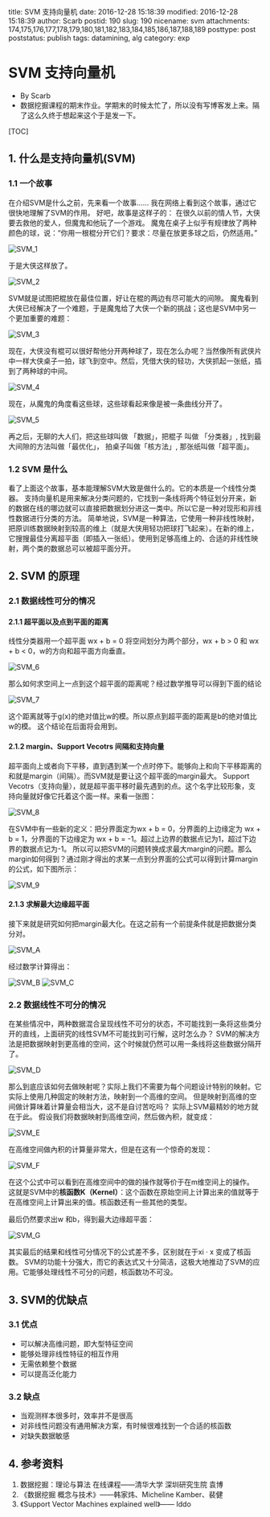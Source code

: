 title: SVM 支持向量机
date: 2016-12-28 15:18:39
modified: 2016-12-28 15:18:39
author: Scarb
postid: 190
slug: 190
nicename: svm
attachments: 174,175,176,177,178,179,180,181,182,183,184,185,186,187,188,189
posttype: post
poststatus: publish
tags: datamining, alg
category: exp

# SVM 支持向量机

* By Scarb
* 数据挖掘课程的期末作业。学期末的时候太忙了，所以没有写博客发上来。隔了这么久终于想起来这个于是发一下。

[TOC]

## 1. 什么是支持向量机(SVM)

### 1.1 一个故事

在介绍SVM是什么之前，先来看一个故事……
我在网络上看到这个故事，通过它很快地理解了SVM的作用。
好吧，故事是这样子的：
在很久以前的情人节，大侠要去救他的爱人，但魔鬼和他玩了一个游戏。
魔鬼在桌子上似乎有规律放了两种颜色的球，说：“你用一根棍分开它们？要求：尽量在放更多球之后，仍然适用。”

![SVM_1][img1]

于是大侠这样放了。

![SVM_2][img2]

SVM就是试图把棍放在最佳位置，好让在棍的两边有尽可能大的间隙。
魔鬼看到大侠已经解决了一个难题，于是魔鬼给了大侠一个新的挑战；这也是SVM中另一个更加重要的难题：

![SVM_3][img3]

现在，大侠没有棍可以很好帮他分开两种球了，现在怎么办呢？当然像所有武侠片中一样大侠桌子一拍，球飞到空中。然后，凭借大侠的轻功，大侠抓起一张纸，插到了两种球的中间。

![SVM_4][img4]

现在，从魔鬼的角度看这些球，这些球看起来像是被一条曲线分开了。

![SVM_5][img5]

再之后，无聊的大人们，把这些球叫做 「数据」，把棍子 叫做 「分类器」, 找到最大间隙的方法叫做「最优化」， 拍桌子叫做「核方法」, 那张纸叫做「超平面」。

### 1.2 SVM 是什么

看了上面这个故事，基本能理解SVM大致是做什么的。它的本质是一个线性分类器。
支持向量机是用来解决分类问题的，它找到一条线将两个特征划分开来，新的数据在线的哪边就可以直接把数据划分进这一类中。所以它是一种对现形和非线性数据进行分类的方法。
简单地说，SVM是一种算法，它使用一种非线性映射，把原训练数据映射到较高的维上（就是大侠用轻功把球打飞起来）。在新的维上，它搜搜最佳分离超平面（即插入一张纸）。使用到足够高维上的、合适的非线性映射，两个类的数据总可以被超平面分开。

## 2. SVM 的原理

### 2.1 数据线性可分的情况

#### 2.1.1 超平面以及点到平面的距离


线性分类器用一个超平面 wx + b = 0 将空间划分为两个部分，wx + b > 0 和 wx + b < 0，w的方向和超平面方向垂直。

![SVM_6][img6]

那么如何求空间上一点到这个超平面的距离呢？经过数学推导可以得到下面的结论

![SVM_7][img7]

这个距离就等于g(x)的绝对值比w的模。所以原点到超平面的距离是b的绝对值比w的模。
这个结论在后面将会用到。

#### 2.1.2 margin、Support Vecotrs 间隔和支持向量

超平面向上或者向下平移，直到遇到某一个点时停下。能够向上和向下平移距离的和就是margin（间隔）。而SVM就是要让这个超平面的margin最大。
Support Vecotrs（支持向量），就是超平面平移时最先遇到的点。这个名字比较形象，支持向量就好像它托着这个面一样。来看一张图：

![SVM_8][img8]

在SVM中有一些新的定义：把分界面定为wx + b = 0，分界面的上边缘定为 wx + b = 1，分界面的下边缘定为 wx + b = -1。超过上边界的数据点记为1，超过下边界的数据点记为-1。
所以可以把SVM的问题转换成求最大margin的问题。那么margin如何得到？通过刚才得出的求某一点到分界面的公式可以得到计算margin的公式，如下图所示：

![SVM_9][img9]

#### 2.1.3 求解最大边缘超平面

接下来就是研究如何把margin最大化。在这之前有一个前提条件就是把数据分类分对。

![SVM_A][imgA]

经过数学计算得出：

![SVM_B][imgB]
![SVM_C][imgC]

### 2.2 数据线性不可分的情况

在某些情况中，两种数据混合呈现线性不可分的状态，不可能找到一条将这些类分开的直线，上面研究的线性SVM不可能找到可行解，这时怎么办？
SVM的解决方法是把数据映射到更高维的空间，这个时候就仍然可以用一条线将这些数据分隔开了。

![SVM_D][imgD]

那么到底应该如何去做映射呢？实际上我们不需要为每个问题设计特别的映射。它实际上使用几种固定的映射方法，映射到一个高维的空间。
但是映射到高维的空间做计算味着计算量会相当大，这不是自讨苦吃吗？
实际上SVM最精妙的地方就在于此。
假设我们将数据映射到高维空间，然后做內积，就变成：

![SVM_E][imgE]

在高维空间做內积的计算量非常大，但是在这有一个惊奇的发现：

![SVM_F][imgF]

在这个公式中可以看到在高维空间中的做的操作就等价于在m维空间上的操作。
这就是SVM中的**核函数K（Kernel）**：这个函数在原始空间上计算出来的值就等于在高维空间上计算出来的值。核函数还有一些其他的类型。

最后仍然要求出w 和b，得到最大边缘超平面：

![SVM_G][imgG]

其实最后的结果和线性可分情况下的公式差不多，区别就在于xi · x 变成了核函数。
SVM的功能十分强大，而它的表达式又十分简洁，这极大地推动了SVM的应用。它能够处理线性不可分的问题，核函数功不可没。

## 3. SVM的优缺点

### 3.1 优点

- 可以解决高维问题，即大型特征空间
- 能够处理非线性特征的相互作用
- 无需依赖整个数据
- 可以提高泛化能力

### 3.2 缺点

- 当观测样本很多时，效率并不是很高
- 对非线性问题没有通用解决方案，有时候很难找到一个合适的核函数
- 对缺失数据敏感

## 4. 参考资料

1. 数据挖掘：理论与算法 在线课程——清华大学 深圳研究生院  袁博
2. 《数据挖掘 概念与技术》——韩家炜、Micheline Kamber、裴健
3. 《Support Vector Machines explained well》——  Iddo

[img1]: http://47.106.131.90/blog/uploads/2017/04/SVM_1.png
[img2]: http://47.106.131.90/blog/uploads/2017/04/SVM_2.png
[img3]: http://47.106.131.90/blog/uploads/2017/04/SVM_3.png
[img4]: http://47.106.131.90/blog/uploads/2017/04/SVM_4.png
[img5]: http://47.106.131.90/blog/uploads/2017/04/SVM_5.png
[img6]: http://47.106.131.90/blog/uploads/2017/04/SVM_6.png
[img7]: http://47.106.131.90/blog/uploads/2017/04/SVM_7.png
[img8]: http://47.106.131.90/blog/uploads/2017/04/SVM_8.png
[img9]: http://47.106.131.90/blog/uploads/2017/04/SVM_9.png
[imgA]: http://47.106.131.90/blog/uploads/2017/04/SVM_A.png
[imgB]: http://47.106.131.90/blog/uploads/2017/04/SVM_B.png
[imgC]: http://47.106.131.90/blog/uploads/2017/04/SVM_C.png
[imgD]: http://47.106.131.90/blog/uploads/2017/04/SVM_D.png
[imgE]: http://47.106.131.90/blog/uploads/2017/04/SVM_E.png
[imgF]: http://47.106.131.90/blog/uploads/2017/04/SVM_F.png
[imgG]: http://47.106.131.90/blog/uploads/2017/04/SVM_G.png